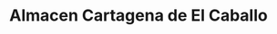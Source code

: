 ---
title: "Almacen Cartagena de El Caballo"
url: /pereira/almacen-cartagena-de-el-caballo/
shop: general
---